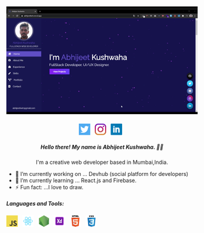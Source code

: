 

<!--
**Abhijeetrkushwaha/Abhijeetrkushwaha** is a ✨ _special_ ✨ repository because its `README.md` (this file) appears on your GitHub profile.

Here are some ideas to get you started:

- 🔭 I’m currently working on ...
- 🌱 I’m currently learning ...
- 👯 I’m looking to collaborate on ...
- 🤔 I’m looking for help with ...
- 💬 Ask me about ...
- 📫 How to reach me: ...
- 😄 Pronouns: ...
- ⚡ Fun fact: ...I love to draw and play guitar / drums
-->

# [![Abhijeet Kushwaha header](https://github.com/Abhijeetrkushwaha/Abhijeetrkushwaha/blob/master/two.gif)](https://abhijeetkwh.vercel.app/)
<p align="center">
<a href="https://twitter.com/Abhijeetkwh"><img height="30" src="https://github.com/Abhijeetrkushwaha/Abhijeetrkushwaha/blob/master/twitter.png"></a>&nbsp;&nbsp;
<a href="https://www.instagram.com/abhijeetkwh/"><img height="30" src="https://github.com/Abhijeetrkushwaha/Abhijeetrkushwaha/blob/master/instagram.jpg"></a>&nbsp;&nbsp;
<a href="https://www.linkedin.com/in/abhijeet-kushwaha-1882a41a5/"><img height="30" src="https://github.com/Abhijeetrkushwaha/Abhijeetrkushwaha/blob/master/linkedin.png"></a>&nbsp;&nbsp;
</p>

<h5 align="center">Hello there! My name is Abhijeet Kushwaha. 👋🤓</h5>

<p align="center">I'm a creative web developer based in Mumbai,India.</p>

- 🔭 I’m currently working on ... Devhub (social platform for developers)
- 🌱 I’m currently learning ... React.js and Firebase.
- ⚡ Fun fact: ...I love to draw.

<h5>Languages and Tools:</h5>
<p>
<img height="30" src="https://raw.githubusercontent.com/github/explore/80688e429a7d4ef2fca1e82350fe8e3517d3494d/topics/javascript/javascript.png" />&nbsp;&nbsp;
<img height="30" src="https://raw.githubusercontent.com/github/explore/80688e429a7d4ef2fca1e82350fe8e3517d3494d/topics/react/react.png" />&nbsp;&nbsp;
<img height="30" src="https://raw.githubusercontent.com/github/explore/80688e429a7d4ef2fca1e82350fe8e3517d3494d/topics/nodejs/nodejs.png" />&nbsp;&nbsp;
<img height="30" src="https://github.com/Abhijeetrkushwaha/Abhijeetrkushwaha/blob/master/icons8-adobe-xd-48.png">&nbsp;&nbsp;
<img height="30" src="https://raw.githubusercontent.com/github/explore/80688e429a7d4ef2fca1e82350fe8e3517d3494d/topics/html/html.png" />&nbsp;&nbsp;
<img height="30" src="https://raw.githubusercontent.com/github/explore/80688e429a7d4ef2fca1e82350fe8e3517d3494d/topics/css/css.png" />&nbsp;&nbsp;

</p>
